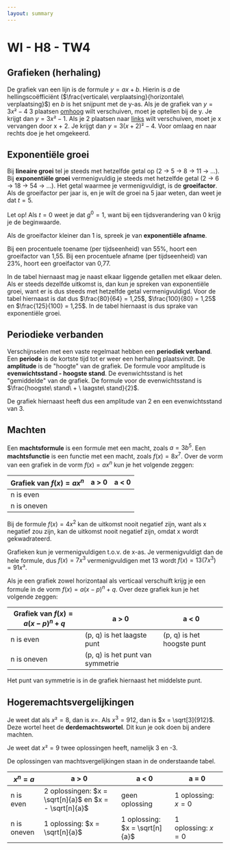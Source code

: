 ```yaml
---
layout: summary
---
```


# WI - H8 - TW4

## Grafieken (herhaling)

De grafiek van een lijn is de formule $y = ax + b$. Hierin is $a$ de hellingscoëfficiënt ($\frac{verticale\ verplaatsing}{horizontale\ verplaatsing}$) en $b$ is het snijpunt met de y-as. Als je de grafiek van $y = 3x² - 4$ 3 plaatsen <u>omhoog</u> wilt verschuiven, moet je optellen bij de y. Je krijgt dan $y = 3x² - 1$. Als je 2 plaatsen naar <u>links</u> wilt verschuiven, moet je x vervangen door x + 2. Je krijgt dan $y = 3(x + 2)² - 4$. Voor omlaag en naar rechts doe je het omgekeerd.

## Exponentiële groei

Bij **lineaire groei** tel je steeds met hetzelfde getal op (2 → 5 → 8 → 11 → …). Bij **exponentiële groei** vermenigvuldig je steeds met hetzelfde getal (2 → 6 → 18 → 54 → …). Het getal waarmee je vermenigvuldigt, is de **groeifactor**. Als de groeifactor per jaar is, en je wilt de groei na 5 jaar weten, dan weet je dat $t = 5$.

Let op! Als $t = 0$ weet je dat $g^{0} = 1$, want bij een tijdsverandering van 0 krijg je de beginwaarde.

Als de groeifactor kleiner dan 1 is, spreek je van **exponentiële afname**.

Bij een procentuele toename (per tijdseenheid) van 55%, hoort een groeifactor van 1,55. Bij een procentuele afname (per tijdseenheid) van 23%, hoort een groeifactor van 0,77.

In de tabel hiernaast mag je naast elkaar liggende getallen met elkaar delen. Als er steeds dezelfde uitkomst is, dan kun je spreken van exponentiële groei, want er is dus steeds met hetzelfde getal vermenigvuldigd. Voor de tabel hiernaast is dat dus $\frac{80}{64} = 1,25$, $\frac{100}{80} = 1,25$ en $\frac{125}{100} = 1,25$. In de tabel hiernaast is dus sprake van exponentiële groei.

## Periodieke verbanden

Verschijnselen met een vaste regelmaat hebben een **periodiek verband**. Een **periode** is de kortste tijd tot er weer een herhaling plaatsvindt. De **amplitude** is de "hoogte" van de grafiek. De formule voor amplitude is **evenwichtsstand - hoogste stand**. De evenwichtsstand is het "gemiddelde" van de grafiek. De formule voor de evenwichtsstand is $\frac{hoogste\ stand\  + \ laagste\ stand}{2}$.

De grafiek hiernaast heeft dus een amplitude van 2 en een evenwichtsstand van 3.

## Machten

Een **machtsformule** is een formule met een macht, zoals $a = {3b}^{5}$. Een **machtsfunctie** is een functie met een macht, zoals $f(x) = {8x}^{7}$. Over de vorm van een grafiek in de vorm $f(x) = {ax}^{n}$ kun je het volgende zeggen:

| Grafiek van $f(x) = {ax}^{n}$ | a \> 0 | a \< 0 |
|----|----|----|
| n is even |  |  |
| n is oneven |  |  |

Bij de formule $f(x) = {4x}^{2}$ kan de uitkomst nooit negatief zijn, want als x negatief zou zijn, kan de uitkomst nooit negatief zijn, omdat x wordt gekwadrateerd.

Grafieken kun je vermenigvuldigen t.o.v. de x-as. Je vermenigvuldigt dan de hele formule, dus $f(x) = {7x}^{3}$ vermenigvuldigen met 13 wordt $f(x) = 13({7x}^{3}) = 91x³$.

Als je een grafiek zowel horizontaal als verticaal verschuift krijg je een formule in de vorm $f(x) = {a(x - p)}^{n} + q$. Over deze grafiek kun je het volgende zeggen:

| Grafiek van $f(x) = {a(x - p)}^{n} + q$ | a \> 0 | a \< 0 |
|----|----|----|
| n is even | (p, q) is het laagste punt | (p, q) is het hoogste punt |
| n is oneven | (p, q) is het punt van symmetrie |  |

Het punt van symmetrie is in de grafiek hiernaast het middelste punt.

## Hogeremachtsvergelijkingen

Je weet dat als $x² = 8$, dan is $x =$. Als $x^{3} = 912$, dan is $x = \sqrt[3]{912}$. Deze wortel heet de **derdemachtswortel**. Dit kun je ook doen bij andere machten.

Je weet dat $x² = 9$ twee oplossingen heeft, namelijk 3 en -3.

De oplossingen van machtsvergelijkingen staan in de onderstaande tabel.

| $x^{n} = a$ | a \> 0 | a \< 0 | a = 0 |
|----|----|----|----|
| n is even | 2 oplossingen: $x = \sqrt[n]{a}$ en $x = - \sqrt[n]{a}$ | geen oplossing | 1 oplossing: $x = 0$ |
| n is oneven | 1 oplossing: $x = \sqrt[n]{a}$ | 1 oplossing: $x = \sqrt[n]{a}$ | 1 oplossing:$\ x = 0$ |
